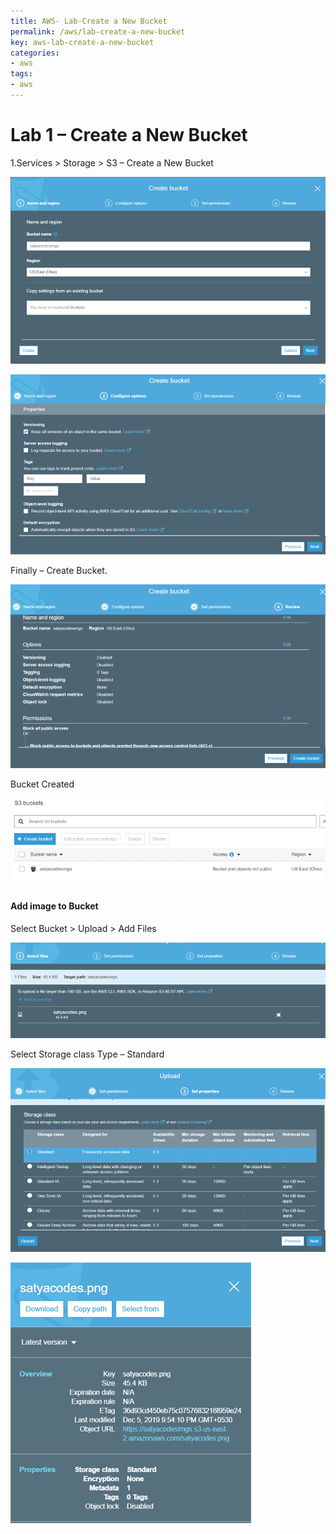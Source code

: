 ```yaml
---
title: AWS- Lab-Create a New Bucket
permalink: /aws/lab-create-a-new-bucket
key: aws-lab-create-a-new-bucket
categories:
- aws
tags:
- aws
---
```


Lab 1 – Create a New Bucket
===========================

1.Services \> Storage \> S3 – Create a New Bucket

![](media/0c6957167ada4eb37de5c448c35e2d35.png)

![](media/84172c63bfb03d72c726c5bcf18fcdeb.png)

Finally – Create Bucket.

![](media/e6303444a7e1a6361edeb99ea8ede16f.png)

Bucket Created

![](media/7539cf11d4f70726927ea49c6da2b42a.png)

#### Add image to Bucket

Select Bucket \> Upload \> Add Files

![](media/542fd0adcc649ae50b7d8777c25fadcd.png)

Select Storage class Type – Standard

![](media/d2f7b591a61a527a2df423c659924248.png)

![](media/009a84c13c5d004f0ad3d2a877d6ead5.png)
